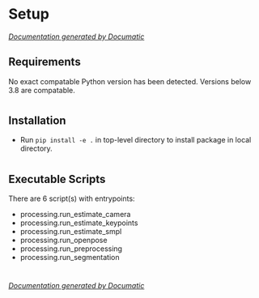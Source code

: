 # Setup

[_Documentation generated by Documatic_](https://www.documatic.com)

<!---Documatic-section-Requirements-start--->
## Requirements

No exact compatable Python version has been detected.
Versions below 3.8 are compatable.

# #
<!---Documatic-section-Requirements-end--->

<!---Documatic-section-Installation-start--->
## Installation

* Run `pip install -e .` in top-level directory to
install package in local directory.

# #
<!---Documatic-section-Installation-end--->

<!---Documatic-section-Executable Scripts-start--->
## Executable Scripts

There are 6 script(s) with entrypoints:
* processing.run_estimate_camera
* processing.run_estimate_keypoints
* processing.run_estimate_smpl
* processing.run_openpose
* processing.run_preprocessing
* processing.run_segmentation

# #
<!---Documatic-section-Executable Scripts-end--->

[_Documentation generated by Documatic_](https://www.documatic.com)